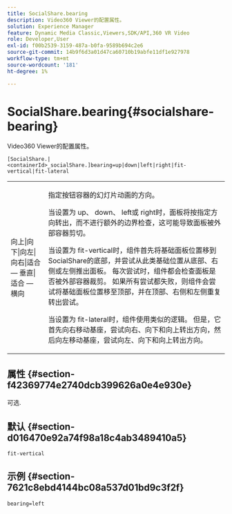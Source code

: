 ```yaml
---
title: SocialShare.bearing
description: Video360 Viewer的配置属性。
solution: Experience Manager
feature: Dynamic Media Classic,Viewers,SDK/API,360 VR Video
role: Developer,User
exl-id: f00b2539-3159-487a-b0fa-9589b694c2e6
source-git-commit: 14b9f6d3a01d47ca60710b19abfe11df1e927978
workflow-type: tm+mt
source-wordcount: '181'
ht-degree: 1%

---
```


# SocialShare.bearing{#socialshare-bearing}

Video360 Viewer的配置属性。

`[SocialShare.|<containerId>_socialShare.]bearing=up|down|left|right|fit-vertical|fit-lateral`

<table id="table_C616483932C2482CA9794DDD7313FD7C"> 
 <tbody> 
  <tr> 
   <td colname="col1"> <p> <span class="codeph">向上|向下|向左|向右|适合 — 垂直|适合 — 横向</span> </p> </td> 
   <td colname="col2"> <p> 指定按钮容器的幻灯片动画的方向。 </p> <p> 当设置为<span class="codeph"> up</span>、<span class="codeph"> down</span>、<span class="codeph"> left</span>或<span class="codeph"> right</span>时，面板将按指定方向转出，而不进行额外的边界检查，这可能导致面板被外部容器剪切。 </p> <p>当设置为<span class="codeph"> fit-vertical</span>时，组件首先将基础面板位置移到SocialShare的底部，并尝试从此类基础位置从底部、右侧或左侧推出面板。 每次尝试时，组件都会检查面板是否被外部容器裁剪。 如果所有尝试都失败，则组件会尝试将基础面板位置移至顶部，并在顶部、右侧和左侧重复转出尝试。 </p> <p>当设置为<span class="codeph"> fit-lateral</span>时，组件使用类似的逻辑。 但是，它首先向右移动基座，尝试向右、向下和向上转出方向，然后向左移动基座，尝试向左、向下和向上转出方向。 </p> </td> 
  </tr> 
 </tbody> 
</table>

## 属性 {#section-f42369774e2740dcb399626a0e4e930e}

可选.

## 默认 {#section-d016470e92a74f98a18c4ab3489410a5}

`fit-vertical`

## 示例 {#section-7621c8ebd4144bc08a537d01bd9c3f2f}

```
bearing=left
```
